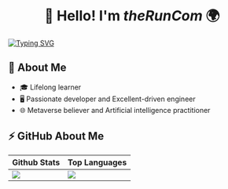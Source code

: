 <h1 align="center">👋 Hello! I'm <i>theRunCom</i> 🌍</h1> 

[![Typing SVG](https://readme-typing-svg.demolab.com?font=Josefin+Sans&weight=600&size=24&pause=1000&center=true&vCenter=true&multiline=true&random=false&width=735&lines=The+unexamined+life+is+not+worth+living%E2%8F%B3+%E2%80%94+Socrates)](https://git.io/typing-svg)

## :book: About Me

- 🎓 Lifelong learner
- 🖥  Passionate developer and Excellent-driven engineer
- 🌐 Metaverse believer and Artificial intelligence practitioner

## ⚡ GitHub About Me

| Github Stats | Top Languages |
| --- | --- |
| <img align="left" src="https://github-readme-stats-git-masterrstaa-rickstaa.vercel.app/api?username=theRunCom&show_icons=true&count_private=true&theme=highcontrast" /> | <img src="https://github-readme-stats-git-masterrstaa-rickstaa.vercel.app/api/top-langs/?username=theRunCom&layout=compact&count_private=true&theme=highcontrast" /> |

